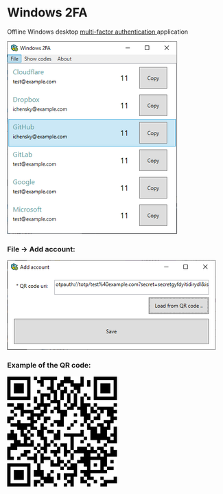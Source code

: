 # Windows 2FA

Offline Windows desktop [multi-factor authentication
](https://en.wikipedia.org/wiki/Multi-factor_authentication) application

![Windows 2FA](doc/imgs/Windows2FA.png)

### File -> Add account:

![Add account](doc/imgs/AddAccount.png)


### Example of the QR code: 

![QR code](doc/qrs/google.png)
